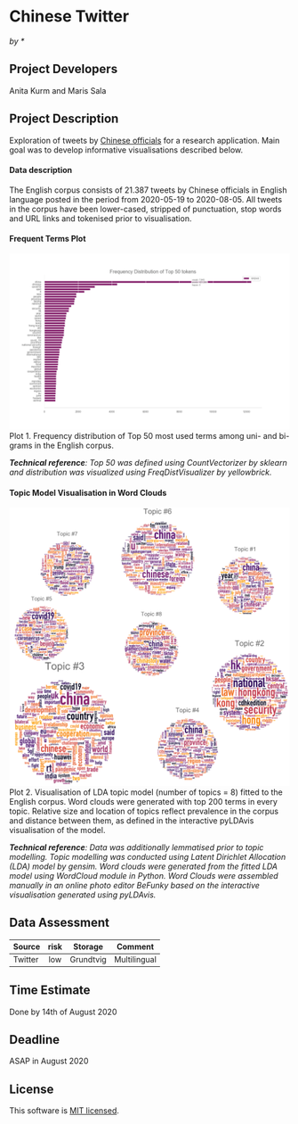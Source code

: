 # Chinese Twitter
_by *_

## Project Developers
Anita Kurm and Maris Sala 

## Project Description
Exploration of tweets by [Chinese officials](https://docs.google.com/document/d/1q4XxcWuYIAu-DRc45zEbbE_Ybq5-jxRz/edit#heading=h.gjdgxs) for a research application. Main goal was to develop informative visualisations described below.

#### Data description
The English corpus consists of 21.387 tweets by Chinese officials in English language posted in the period from 2020-05-19 to 2020-08-05. All tweets in the corpus have been lower-cased, stripped of punctuation, stop words and URL links and tokenised prior to visualisation.

#### Frequent Terms Plot
![Frequent Terms Plot](plots/english/top50.png)
Plot 1. Frequency distribution of Top 50 most used terms among uni- and bi-grams in the English corpus. 

***Technical reference**: Top 50 was defined using CountVectorizer by sklearn and distribution was visualized using FreqDistVisualizer by yellowbrick.*


#### Topic Model Visualisation in Word Clouds
![Topic Model Plot](plots/english/english_topics_sorted.png)
Plot 2. Visualisation of LDA topic model (number of topics = 8) fitted to the English corpus. Word clouds were generated with top 200 terms in every topic. Relative size and location of topics reflect prevalence in the corpus and distance between them, as defined in the interactive pyLDAvis visualisation of the model.

***Technical reference**: Data was additionally lemmatised prior to topic modelling. Topic modelling was conducted using Latent Dirichlet Allocation (LDA) model by gensim. Word clouds were generated from the fitted LDA model using WordCloud module in Python. Word Clouds were assembled manually in an online photo editor BeFunky based on the interactive visualisation generated using pyLDAvis.*


## Data Assessment ##
| Source | risk | Storage | Comment|
| --- |:---:|---|---|
|Twitter|low|Grundtvig| Multilingual|

## Time Estimate ##
Done by 14th of August 2020

## Deadline ##
ASAP in August 2020

## License ##
This software is [MIT licensed](./LICENSE.txt).
